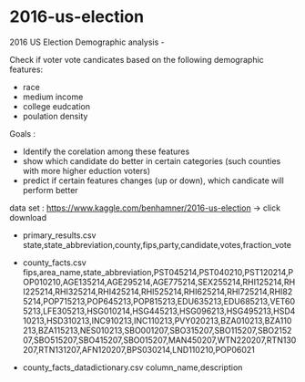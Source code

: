# 2016-us-election

2016 US Election Demographic analysis -

Check if voter vote candicates based on the following demographic features:

- race
- medium income
- college eudcation
- poulation density

Goals :
 - Identify the corelation among these features
 - show which candidate do better in certain categories (such counties with more higher eduction voters) 
 - predict if certain features changes (up or down), which candicate will perform better 

data set :
https://www.kaggle.com/benhamner/2016-us-election
-> click download

- primary_results.csv
state,state_abbreviation,county,fips,party,candidate,votes,fraction_vote

- county_facts.csv
fips,area_name,state_abbreviation,PST045214,PST040210,PST120214,POP010210,AGE135214,AGE295214,AGE775214,SEX255214,RHI125214,RHI225214,RHI325214,RHI425214,RHI525214,RHI625214,RHI725214,RHI825214,POP715213,POP645213,POP815213,EDU635213,EDU685213,VET605213,LFE305213,HSG010214,HSG445213,HSG096213,HSG495213,HSD410213,HSD310213,INC910213,INC110213,PVY020213,BZA010213,BZA110213,BZA115213,NES010213,SBO001207,SBO315207,SBO115207,SBO215207,SBO515207,SBO415207,SBO015207,MAN450207,WTN220207,RTN130207,RTN131207,AFN120207,BPS030214,LND110210,POP06021

- county_facts_datadictionary.csv
column_name,description
